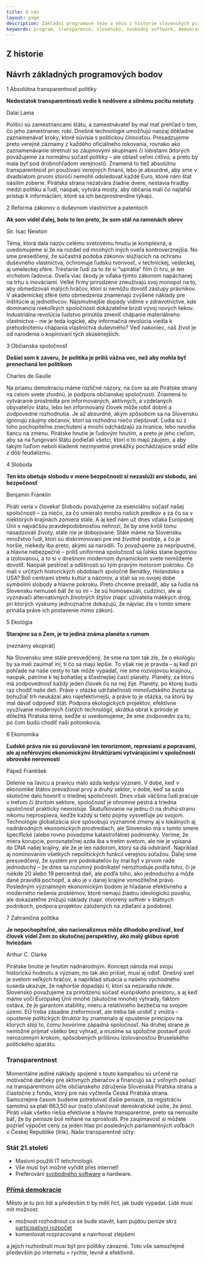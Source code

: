 ```yaml
---
title: O nás
layout: page
description: Základní programové teze a něco z historie slovenských pirátů.
keywords: program, transparence, slovensko, svobodný software, demokracie
---
```

## Z historie



## Návrh základných programových bodov

1 Absolútna transparentnosť politiky

 

**Nedostatok transparentnosti vedie k nedôvere a silnému pocitu neistoty**

Dalai Lama

 

Politici sú zamestnancami štátu, a zamestnávateľ by mal mať prehľad o tom, čo jeho zamestnanec robí. Dnešné technológie umožňujú naozaj dôkladne zaznamenávať kroky, ktoré súvisia s politickou činnosťou. Presadzujeme preto verejné záznamy z každého oficiálneho rokovania, rovnako ako zaznamenávanie stretnutí so záujmovými skupinami či lobistami (ktorých považujeme za normálnu súčasť politiky – ale oblasť veľmi citlivú, a preto by mala byť pod drobnohľadom verejnosti). Znamená to tiež absolútnu transparentnosť pri používaní verejných finanií, lebo je absurdné, aby sme v dvadsiatom prvom storočí nemohli odsledovať každé Euro, ktoré nám štát násilím zoberie. Pirátska strana nezatvára žiadne dvere, nestavia hradby medzi politiku a ľudí, naopak, vytvára mosty, aby občania mali čo najlahší prístup k informáciám, ktoré sa ich bezprostrendne týkajú.

 
2 Reforma zákonov o duševnom vlastníctve a patentoch

 

**Ak som videl ďalej, bolo to len preto, že som stál na ramenách obrov**

Sir. Isac Newton

 

Téma, ktorá dala názov celému svetovému hnutiu je komplexná, a uvedomujeme si že na rozdiel od mnohých iných oveľa kontroverznejšia. No sme presedčený, že súčastná podoba zákonov slúžiacich na ochranu duševného vlastníctva, ochromuje ľudskú tvorivosť, v technickej, vedeckej, aj umeleckej sfére. Trestanie ľudí za to že si “upirátia” film či hru, je len vrcholom ľadovca. Oveľa viac škody je vďaka týmto zákonom napáchanej na trhu s inováciami. Veľké firmy prirodzene zneužívajú svoj monopol na to, aby obmedzovali malých hráčov, ktorí si nemôžu dovoliť zástupy právnikov. V akademickej sfére tieto obmedzenia znamenajú zvýšené náklady pre inštitúcie aj jednotlivcov. Najsmutnejšie dopady vidíme v zdravotníctve, kde dominancia niekoľkých spoločností dokázateľne brzdí vývoj nových liekov. Industriálna revolúcia ľudstvo prinútila zmeniť chápanie materiálneho vlastníctva – nie je teda logické, aby informačná revolúcia viedla k prehodnoteniu chápania vlastníctva duševného? Veď nakoniec, náš život je od narodenia o kopírovaní tých skúsenejších.

 
3 Občianska spoločnosť

 

**Došiel som k záveru, že politika je príliš vážna vec, než aby mohla byť prenechaná len politikom**

Charles de Gaulle

 

Na priamu demokraciu máme rozličné názory, na čom sa ale Pirátske strany na celom svete zhodnú, je podpora občianskej spoločnosti. Znamená to vytváranie prostredia pre informovaných, aktívnych, a vzdelaných obyvateľov štátu, lebo len informovaný človek môže robiť dobré a zodpovedné rozhodnutia. Je až absurdné, akým spôsobom sa na Slovensku ignorujú záujmy občanov, ktorí sa rozhodnú niečo zlepšovať. Ľudia sú z toho pochopiteľne znechutení a mnohí odchádzajú za hranice, lebo nevidia šancu na zmenu. Pirátske hnutie je ľudovým hnutím, a preto je jeho cieľom, aby sa na fungovaní štátu podieľali všetci, ktorí o to majú záujem, a aby takým ľuďom neboli kladené nezmyselné prekážky pochádzajúce snáď ešte z dôb feudalizmu.

 
4 Sloboda

 

**Ten kto obetuje slobodu v mene bezpečnosti si nezaslúži ani slobodu, ani bezpečnosť**

Benjamin Franklin

 

Piráti veria v človeka! Slobodu považujeme za esenciálnu súčasť našej spoločnosti – za niečo, za čo umieralo mnoho našich predkov a za čo sa v niektorých krajinách zomiera stále. A aj keď nám už dnes vďaka Európskej Únii s najväčšou pravdepodobnosťou nehrozí, že by sme kvôli tomu nasadzovali životy, stále nie je dobojované. Stále máme na Slovensku množstvo ľudí, ktorí sú diskriminovaní pre iné životné postoje, a čo je horšie, niekedy iba preto, akými sa narodili. To považujeme za neprípustné, a hlavne nebezpečné – príliš uniformná spoločnosť sa ľahko stane bigotnou a izolovanou, a to si v dnešnom modernom dynamickom svete nemôžeme dovoliť. Naopak pestrosť a odlišnosti sú tým pravým motorom pokroku. Čo mali v určitých historických obdobiach spoločné Benátky, Holandsko a USA? Boli centrami stretu kultúr a názorov, a stali sa vo svojej dobe symbolmi slobody a hlavne pokroku. Preto chceme presadiť, aby sa ľudia na Slovensku nemuseli báť že sú iní – že sú homosexuáli, cudzinci, ale aj vyznávači alternatívnych životných štýlov (napr. užívatelia mäkkých drog, pri ktorých výskumy jednoznačne dokazujú, že najviac zla v tomto smere prináša práve ich postavenie mimo zákon).

 
5 Ekológia

 

**Starajme sa o Zem, je to jediná známa planéta s rumom**

(neznámy ekopirát)

 

Na Slovensku sme stále presvedčený, že sme na tom tak zle, že o ekológiu by sa mali zauímať iní, tí čo sa majú lepšie. To však nie je pravda – aj keď pri pohľade na naše cesty to tak môže vypadať, nie sme rozvojovou krajinou, naopak, patríme k tej bohatšej a šťastnejšej časti planéty. Planéty, za ktorú má zodpovednosť každý jeden človek čo na nej žije. Planéty, po ktorej budú raz chodiť naše deti. Práve v otázke udržateľnosti mimoľudského života sa bohužiaľ trh neukázal ako najefektívnejší, a práve to je otázka, na ktorú by mal dávať odpoveď štát. Podpora ekologických projektov, efektívne využívanie moderných čistých technológií, skrátka obrat k prírode je dôležitá Pirátska téma, keďže si uvedomujeme, že sme zodpovedni za to, po čom budú chodiť naši potomkovia.

 
6 Ekonomika

 

**Ľudské práva nie sú porušované len terorizmom, represiami a popravami, ale aj neférovými ekonomickými štruktúrami vytvárajúcimi v spoločnosti obrovské nerovnosti**

Pápež František

 

Delenie na ľavicu a pravicu malo azda kedysi význam. V dobe, keď v ekonomike štátov prevažoval prvý a druhý sektor, v dobe, keď sa azda skutočne dalo hovoriť o triednej spoločnosti. Dnes však väčšina ľudí pracuje v treťom či štvrtom sektore, spoločnosť je ohromne pestrá a triedna spoločnosť prakticky neexistuje. Škatuľkovanie na jednu či na druhú stranu nikomu neprospieva, keďže každý si tieto pojmy vysvetľuje po svojom. Technológie globalizácia síce spôsobujú významné zmeny aj v lokálnych aj nadnárodných ekonomických prostrediach, ale Slovensko má v tomto smere špecifické (alebo rovno povedzme katastrofálne) podmienky. Veríme, že miera korupcie, porovnateľnej azda iba s tretím svetom, ale nie je vpísaná do DNA našej krajiny, ale že je len nádorom, ktorý sa dá odstrániť. Napríklad aj nominovaním všetkých nepolitických funkcií verejnou súťažou. Ďaľej sme presvedčený, že systém pre podnikateľov by mal byť v prvom rade jednoduchý – že dnes sa rozumný podnikateľ nerozhoduje podľa toho, či je niekde 20 alebo 19 percentná daň, ale podľa toho, ako jednoducho a môže dané pravidlá pochopiť, a ako je v danej krajine vomožiteľné právo. Posledným významným ekonomickým bodom je hľadanie efektívneho a moderného riešenia problémov, ktoré nemajú žiadnu ideologickú povahu, ale dokazateľne znižujú náklady (napr. otvorený softvér v štátnych podnikoch, podpora projektov založených na zdieľaní a podobne).

 
7 Zahraničná politika

 

**Je nepochopiteľné, ako nacionalizmus môže dlhodobo prežívať, keď človek videl Zem zo skutočnej perspektívy, ako malý glóbus oproti hviezdam**

Arthur C. Clarke

 

Pirátske hnutie je hnutím nadnárodným. Koncept národa mal svoju historickú hodnotu a význam, no tak ako prišiel, musí aj odísť. Dnešný svet je svetom veľkých hráčov, a napríklad situácia u našeho východného suseda ukazuje, že najhoršie dopadajú tí, ktorí sa nezaradia nikde. Slovensko považujeme za prirodzenú súčasť európskeho priestoru, a aj keď máme voči Európskej Únii mnohé (skutočne mnohé) výhrady, faktom ostáva, že je garantom stability, mieru a relatívneho bezbečia na svojom území. EÚ treba zásadne zreformovať, ale treba tak urobiť z vnútra – opustenie politických štruktúr by znamenalo aj opustenie princípov na ktorých stojí to, čomu hovoríme západná spoločnosť. Na druhej strane je nemožné príjmať všetko bez výhrad, a musíme sa spoločne postaviť proti nerozumným krokom, spôsobených prílišnou izolovanosťou Bruselského politického aparátu.

### Transparentnost

Momentálne jediné náklady spojené s touto kampaňou sú určené na motivačné darčeky  pre aktívnych zberačov a financujú sa z voľných peňazí na transparentnom účte občianskeho združenia Slovenská Pirátska strana a čiastočne z fondu, ktorý pre nás vyčlenila Česká Pirátska strana. Samozrejme časom budeme potrebovať ďašie peniaze, za registráciu samotnú sa platí 663,50 eur (načo uľahčovať demokratické úsilie, že áno). 
Piráti však všetko riešia efektívne a hlavne transparentne, preto sa nemusíte báť, že by peniaze boli míňané na sprostosti. Pre zaujímavosť si môžete pozrieť výpočet ceny za jeden hlas pri posledných parlamentných voľbách v Českej Republike (link).
Naše transparentné účty:



### Stát 21.století

- Masivní použití IT tehchnologií.
- Vše musí být možné vyřídit přes internet!
- Preferování [svobodného software](http://cs.wikipedia.org/wiki/Svobodn%C3%BD_software) a hardware.


### [Přímá demokracie](http://cs.wikipedia.org/wiki/P%C5%99%C3%ADm%C3%A1_demokracie)

Město je tu pro lidi a především ti by měli říct, jak bude vypadat.
Lidé musí mít možnost:

- možnost rozhodnout co se bude stavět, kam pujdou peníze skrz [participativní rozpočet](http://www.participativnirozpocet.cz/)
- komentovat rozpracované a navrhovat zlepšení

a jejich rozhodnutí musí být pro politiky závazné.
Toto vše samozřejmě především po internetu = rychle, levně a efektivně.